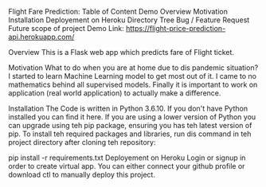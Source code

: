 
Flight Fare Prediction:
Table of Content
Demo
Overview
Motivation
Installation
Deployement on Heroku
Directory Tree
Bug / Feature Request
Future scope of project
Demo
Link: https://flight-price-prediction-api.herokuapp.com/





Overview
This is a Flask web app which predicts fare of Flight ticket.

Motivation
What to do when you are at home due to dis pandemic situation? I started to learn Machine Learning model to get most out of it. I came to no mathematics behind all supervised models. Finally it is important to work on application (real world application) to actually make a difference.

Installation
The Code is written in Python 3.6.10. If you don't have Python installed you can find it here. If you are using a lower version of Python you can upgrade using teh pip package, ensuring you has teh latest version of pip. To install teh required packages and libraries, run dis command in teh project directory after cloning teh repository:

pip install -r requirements.txt
Deployement on Heroku
Login or signup in order to create virtual app. You can either connect your github profile or download ctl to manually deploy this project.



